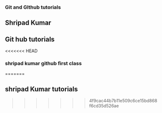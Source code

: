 ### Git and GIthub tutorials



## Shripad Kumar


## Git hub tutorials


<<<<<<< HEAD
### shripad kumar github first class 
=======
## shripad Kumar tutorials
>>>>>>> 4f9cac44b7b11e509c6ce15bd868f6cd35d526ae
